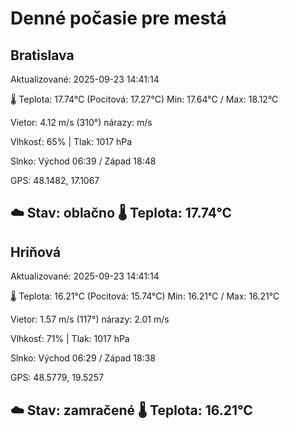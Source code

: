 ﻿# Denné počasie pre mestá

## Bratislava
Aktualizované: 2025-09-23 14:41:14

🌡️ Teplota: 17.74°C 
(Pocitová: 17.27°C)
Min: 17.64°C / Max: 18.12°C

Vietor: 4.12 m/s    (310°) 
nárazy:  m/s

Vlhkosť: 65% | Tlak: 1017 hPa

Slnko: Východ 06:39 / Západ 18:48

GPS: 48.1482, 17.1067

☁️ Stav: oblačno        🌡️ Teplota: 17.74°C
---

## Hriňová
Aktualizované: 2025-09-23 14:41:14

🌡️ Teplota: 16.21°C 
(Pocitová: 15.74°C)
Min: 16.21°C / Max: 16.21°C

Vietor: 1.57 m/s (117°)
nárazy: 2.01 m/s

Vlhkosť: 71% | Tlak: 1017 hPa

Slnko: Východ 06:29 / Západ 18:38

GPS: 48.5779, 19.5257

☁️ Stav: zamračené        🌡️ Teplota: 16.21°C
---
